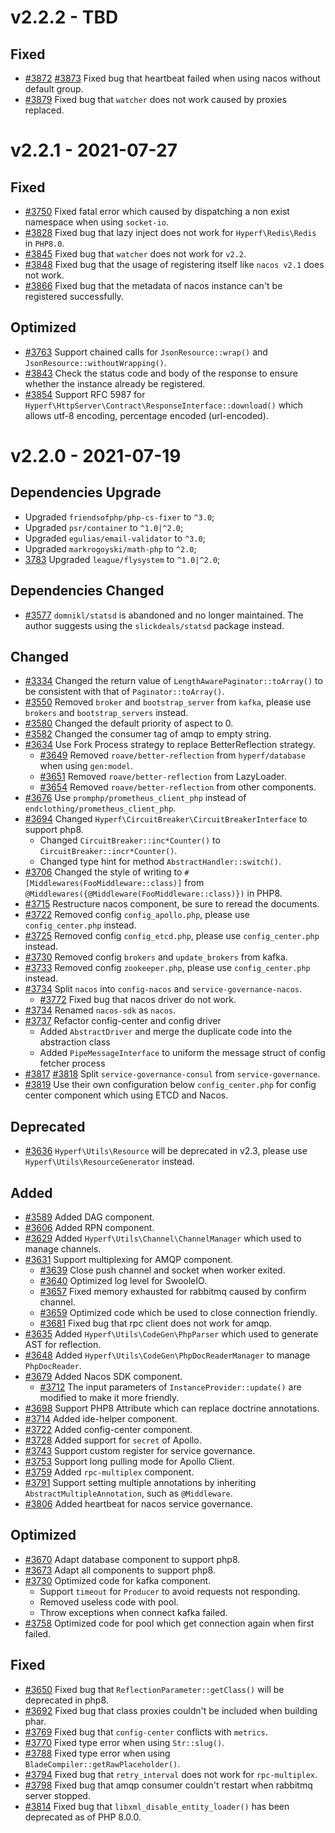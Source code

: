 # v2.2.2 - TBD

## Fixed

- [#3872](https://github.com/hyperf/hyperf/pull/3872) [#3873](https://github.com/hyperf/hyperf/pull/3873) Fixed bug that heartbeat failed when using nacos without default group.
- [#3879](https://github.com/hyperf/hyperf/pull/3879) Fixed bug that `watcher` does not work caused by proxies replaced.

# v2.2.1 - 2021-07-27

## Fixed

- [#3750](https://github.com/hyperf/hyperf/pull/3750) Fixed fatal error which caused by dispatching a non exist namespace when using `socket-io`.
- [#3828](https://github.com/hyperf/hyperf/pull/3828) Fixed bug that lazy inject does not work for `Hyperf\Redis\Redis` in `PHP8.0`.
- [#3845](https://github.com/hyperf/hyperf/pull/3845) Fixed bug that `watcher` does not work for `v2.2`.
- [#3848](https://github.com/hyperf/hyperf/pull/3848) Fixed bug that the usage of registering itself like `nacos v2.1` does not work.
- [#3866](https://github.com/hyperf/hyperf/pull/3866) Fixed bug that the metadata of nacos instance can't be registered successfully.

## Optimized

- [#3763](https://github.com/hyperf/hyperf/pull/3763) Support chained calls for `JsonResource::wrap()` and `JsonResource::withoutWrapping()`.
- [#3843](https://github.com/hyperf/hyperf/pull/3843) Check the status code and body of the response to ensure whether the instance already be registered.
- [#3854](https://github.com/hyperf/hyperf/pull/3854) Support RFC 5987 for `Hyperf\HttpServer\Contract\ResponseInterface::download()` which allows utf-8 encoding, percentage encoded (url-encoded).

# v2.2.0 - 2021-07-19

## Dependencies Upgrade

- Upgraded `friendsofphp/php-cs-fixer` to `^3.0`;
- Upgraded `psr/container` to `^1.0|^2.0`;
- Upgraded `egulias/email-validator` to `^3.0`;
- Upgraded `markrogoyski/math-php` to `^2.0`;
- [3783](https://github.com/hyperf/hyperf/pull/3783) Upgraded `league/flysystem` to `^1.0|^2.0`;

## Dependencies Changed

- [#3577](https://github.com/hyperf/hyperf/pull/3577) `domnikl/statsd` is abandoned and no longer maintained. The author suggests using the `slickdeals/statsd` package instead.

## Changed

- [#3334](https://github.com/hyperf/hyperf/pull/3334) Changed the return value of `LengthAwarePaginator::toArray()` to be consistent with that of `Paginator::toArray()`.
- [#3550](https://github.com/hyperf/hyperf/pull/3550) Removed `broker` and `bootstrap_server` from `kafka`, please use `brokers` and `bootstrap_servers` instead.
- [#3580](https://github.com/hyperf/hyperf/pull/3580) Changed the default priority of aspect to 0.
- [#3582](https://github.com/hyperf/hyperf/pull/3582) Changed the consumer tag of amqp to empty string.
- [#3634](https://github.com/hyperf/hyperf/pull/3634) Use Fork Process strategy to replace BetterReflection strategy.
  - [#3649](https://github.com/hyperf/hyperf/pull/3649) Removed `roave/better-reflection` from `hyperf/database` when using `gen:model`.
  - [#3651](https://github.com/hyperf/hyperf/pull/3651) Removed `roave/better-reflection` from LazyLoader.
  - [#3654](https://github.com/hyperf/hyperf/pull/3654) Removed `roave/better-reflection` from other components.
- [#3676](https://github.com/hyperf/hyperf/pull/3676) Use `promphp/prometheus_client_php` instead of `endclothing/prometheus_client_php`.
- [#3694](https://github.com/hyperf/hyperf/pull/3694) Changed `Hyperf\CircuitBreaker\CircuitBreakerInterface` to support php8.
  - Changed `CircuitBreaker::inc*Counter()` to `CircuitBreaker::incr*Counter()`.
  - Changed type hint for method `AbstractHandler::switch()`.
- [#3706](https://github.com/hyperf/hyperf/pull/3706) Changed the style of writing to `#[Middlewares(FooMiddleware::class)]` from `@Middlewares({@Middleware(FooMiddleware::class)})` in PHP8.
- [#3715](https://github.com/hyperf/hyperf/pull/3715) Restructure nacos component, be sure to reread the documents.
- [#3722](https://github.com/hyperf/hyperf/pull/3722) Removed config `config_apollo.php`, please use `config_center.php` instead.
- [#3725](https://github.com/hyperf/hyperf/pull/3725) Removed config `config_etcd.php`, please use `config_center.php` instead.
- [#3730](https://github.com/hyperf/hyperf/pull/3730) Removed config `brokers` and `update_brokers` from kafka.
- [#3733](https://github.com/hyperf/hyperf/pull/3733) Removed config `zookeeper.php`, please use `config_center.php` instead.
- [#3734](https://github.com/hyperf/hyperf/pull/3734) Split `nacos` into `config-nacos` and `service-governance-nacos`.
  - [#3772](https://github.com/hyperf/hyperf/pull/3772) Fixed bug that nacos driver do not work.
- [#3734](https://github.com/hyperf/hyperf/pull/3734) Renamed `nacos-sdk` as `nacos`.
- [#3737](https://github.com/hyperf/hyperf/pull/3737) Refactor config-center and config driver
  - Added `AbstractDriver` and merge the duplicate code into the abstraction class
  - Added `PipeMessageInterface` to uniform the message struct of config fetcher process
- [#3817](https://github.com/hyperf/hyperf/pull/3817) [#3818](https://github.com/hyperf/hyperf/pull/3818) Split `service-governance-consul` from `service-governance`.
- [#3819](https://github.com/hyperf/hyperf/pull/3819) Use their own configuration below `config_center.php` for config center component which using ETCD and Nacos.

## Deprecated

- [#3636](https://github.com/hyperf/hyperf/pull/3636) `Hyperf\Utils\Resource` will be deprecated in v2.3, please use `Hyperf\Utils\ResourceGenerator` instead.

## Added

- [#3589](https://github.com/hyperf/hyperf/pull/3589) Added DAG component.
- [#3606](https://github.com/hyperf/hyperf/pull/3606) Added RPN component.
- [#3629](https://github.com/hyperf/hyperf/pull/3629) Added `Hyperf\Utils\Channel\ChannelManager` which used to manage channels.
- [#3631](https://github.com/hyperf/hyperf/pull/3631) Support multiplexing for AMQP component.
  - [#3639](https://github.com/hyperf/hyperf/pull/3639) Close push channel and socket when worker exited.
  - [#3640](https://github.com/hyperf/hyperf/pull/3640) Optimized log level for SwooleIO.
  - [#3657](https://github.com/hyperf/hyperf/pull/3657) Fixed memory exhausted for rabbitmq caused by confirm channel.
  - [#3659](https://github.com/hyperf/hyperf/pull/3659) Optimized code which be used to close connection friendly.
  - [#3681](https://github.com/hyperf/hyperf/pull/3681) Fixed bug that rpc client does not work for amqp.
- [#3635](https://github.com/hyperf/hyperf/pull/3635) Added `Hyperf\Utils\CodeGen\PhpParser` which used to generate AST for reflection. 
- [#3648](https://github.com/hyperf/hyperf/pull/3648) Added `Hyperf\Utils\CodeGen\PhpDocReaderManager` to manage `PhpDocReader`.
- [#3679](https://github.com/hyperf/hyperf/pull/3679) Added Nacos SDK component.
  - [#3712](https://github.com/hyperf/hyperf/pull/3712) The input parameters of `InstanceProvider::update()` are modified to make it more friendly.
- [#3698](https://github.com/hyperf/hyperf/pull/3698) Support PHP8 Attribute which can replace doctrine annotations.
- [#3714](https://github.com/hyperf/hyperf/pull/3714) Added ide-helper component.
- [#3722](https://github.com/hyperf/hyperf/pull/3722) Added config-center component.
- [#3728](https://github.com/hyperf/hyperf/pull/3728) Added support for `secret` of Apollo.
- [#3743](https://github.com/hyperf/hyperf/pull/3743) Support custom register for service governance.
- [#3753](https://github.com/hyperf/hyperf/pull/3753) Support long pulling mode for Apollo Client.
- [#3759](https://github.com/hyperf/hyperf/pull/3759) Added `rpc-multiplex` component.
- [#3791](https://github.com/hyperf/hyperf/pull/3791) Support setting multiple annotations by inheriting `AbstractMultipleAnnotation`, such as `@Middleware`.
- [#3806](https://github.com/hyperf/hyperf/pull/3806) Added heartbeat for nacos service governance.

## Optimized

- [#3670](https://github.com/hyperf/hyperf/pull/3670) Adapt database component to support php8.
- [#3673](https://github.com/hyperf/hyperf/pull/3673) Adapt all components to support php8.
- [#3730](https://github.com/hyperf/hyperf/pull/3730) Optimized code for kafka component.
  - Support `timeout` for `Producer` to avoid requests not responding.
  - Removed useless code with pool.
  - Throw exceptions when connect kafka failed.
- [#3758](https://github.com/hyperf/hyperf/pull/3758) Optimized code for pool which get connection again when first failed.

## Fixed

- [#3650](https://github.com/hyperf/hyperf/pull/3650) Fixed bug that `ReflectionParameter::getClass()` will be deprecated in php8.
- [#3692](https://github.com/hyperf/hyperf/pull/3692) Fixed bug that class proxies couldn't be included when building phar.
- [#3769](https://github.com/hyperf/hyperf/pull/3769) Fixed bug that `config-center` conflicts with `metrics`.
- [#3770](https://github.com/hyperf/hyperf/pull/3770) Fixed type error when using `Str::slug()`.
- [#3788](https://github.com/hyperf/hyperf/pull/3788) Fixed type error when using `BladeCompiler::getRawPlaceholder()`.
- [#3794](https://github.com/hyperf/hyperf/pull/3794) Fixed bug that `retry_interval` does not work for `rpc-multiplex`.
- [#3798](https://github.com/hyperf/hyperf/pull/3798) Fixed bug that amqp consumer couldn't restart when rabbitmq server stopped.
- [#3814](https://github.com/hyperf/hyperf/pull/3814) Fixed bug that `libxml_disable_entity_loader()` has been deprecated as of PHP 8.0.0.
